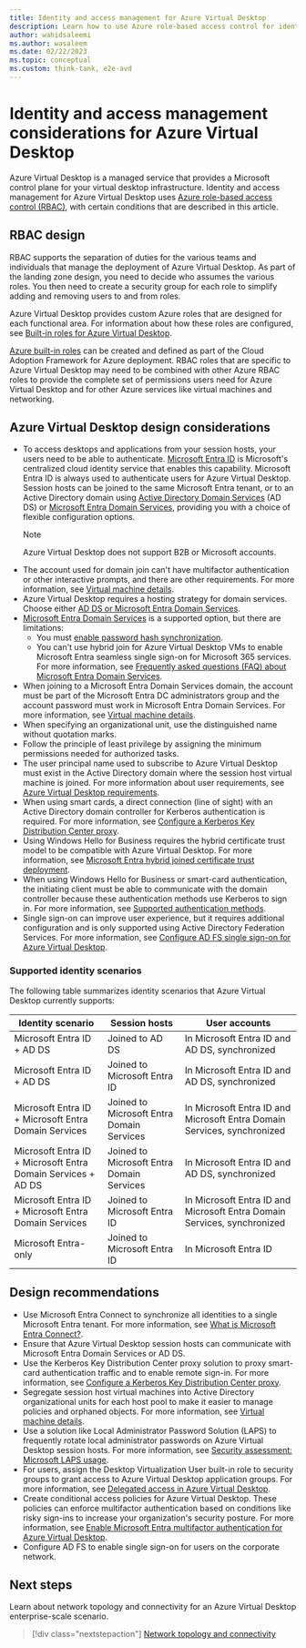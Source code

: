 ```yaml
---
title: Identity and access management for Azure Virtual Desktop
description: Learn how to use Azure role-based access control for identity and access management in your virtual desktop infrastructure.
author: wahidsaleemi
ms.author: wasaleem
ms.date: 02/22/2023
ms.topic: conceptual
ms.custom: think-tank, e2e-avd
---
```


# Identity and access management considerations for Azure Virtual Desktop

Azure Virtual Desktop is a managed service that provides a Microsoft control plane for your virtual desktop infrastructure. Identity and access management for Azure Virtual Desktop uses [Azure role-based access control (RBAC)](/azure/role-based-access-control/overview), with certain conditions that are described in this article.

## RBAC design

RBAC supports the separation of duties for the various teams and individuals that manage the deployment of Azure Virtual Desktop. As part of the landing zone design, you need to decide who assumes the various roles. You then need to create a security group for each role to simplify adding and removing users to and from roles.

Azure Virtual Desktop provides custom Azure roles that are designed for each functional area. For information about how these roles are configured, see [Built-in roles for Azure Virtual Desktop](/azure/virtual-desktop/rbac).

[Azure built-in roles](/azure/role-based-access-control/built-in-roles) can be created and defined as part of the Cloud Adoption Framework for Azure deployment. RBAC roles that are specific to Azure Virtual Desktop may need to be combined with other Azure RBAC roles to provide the complete set of permissions users need for Azure Virtual Desktop and for other Azure services like virtual machines and networking.

## Azure Virtual Desktop design considerations

- To access desktops and applications from your session hosts, your users need to be able to authenticate. [Microsoft Entra ID](/entra/fundamentals/whatis) is Microsoft's centralized cloud identity service that enables this capability. Microsoft Entra ID is always used to authenticate users for Azure Virtual Desktop. Session hosts can be joined to the same Microsoft Entra tenant, or to an Active Directory domain using [Active Directory Domain Services](/windows-server/identity/ad-ds/get-started/virtual-dc/active-directory-domain-services-overview) (AD DS) or [Microsoft Entra Domain Services](/entra/identity/domain-services/overview), providing you with a choice of flexible configuration options.
  > [!NOTE]
  > Azure Virtual Desktop does not support B2B or Microsoft accounts.
- The account used for domain join can't have multifactor authentication or other interactive prompts, and there are other requirements. For more information, see [Virtual machine details](/azure/virtual-desktop/create-host-pools-azure-marketplace#virtual-machine-details).
- Azure Virtual Desktop requires a hosting strategy for domain services. Choose either [AD DS or Microsoft Entra Domain Services](/azure/active-directory-domain-services/compare-identity-solutions).
- [Microsoft Entra Domain Services](/azure/active-directory-domain-services/) is a supported option, but there are limitations:
  - You must [enable password hash synchronization](/azure/active-directory-domain-services/tutorial-configure-password-hash-sync).
  - You can't use hybrid join for Azure Virtual Desktop VMs to enable Microsoft Entra seamless single sign-on for Microsoft 365 services.  
  For more information, see [Frequently asked questions (FAQ) about Microsoft Entra Domain Services](/azure/active-directory-domain-services/faqs).
- When joining to a Microsoft Entra Domain Services domain, the account must be part of the Microsoft Entra DC administrators group and the account password must work in Microsoft Entra Domain Services. For more information, see [Virtual machine details](/azure/virtual-desktop/create-host-pools-azure-marketplace#virtual-machine-details).
- When specifying an organizational unit, use the distinguished name without quotation marks.
- Follow the principle of least privilege by assigning the minimum permissions needed for authorized tasks.
- The user principal name used to subscribe to Azure Virtual Desktop must exist in the Active Directory domain where the session host virtual machine is joined. For more information about user requirements, see [Azure Virtual Desktop requirements](/azure/virtual-desktop/overview#requirements).
- When using smart cards, a direct connection (line of sight) with an Active Directory domain controller for Kerberos authentication is required. For more information, see [Configure a Kerberos Key Distribution Center proxy](/azure/virtual-desktop/key-distribution-center-proxy).
- Using Windows Hello for Business requires the hybrid certificate trust model to be compatible with Azure Virtual Desktop. For more information, see [Microsoft Entra hybrid joined certificate trust deployment](/windows/security/identity-protection/hello-for-business/hello-hybrid-cert-trust).
- When using Windows Hello for Business or smart-card authentication, the initiating client must be able to communicate with the domain controller because these authentication methods use Kerberos to sign in. For more information, see [Supported authentication methods](/azure/virtual-desktop/authentication).
- Single sign-on can improve user experience, but it requires additional configuration and is only supported using Active Directory Federation Services. For more information, see [Configure AD FS single sign-on for Azure Virtual Desktop](/azure/virtual-desktop/configure-adfs-sso).

### Supported identity scenarios

The following table summarizes identity scenarios that Azure Virtual Desktop currently supports:

| Identity scenario | Session hosts | User accounts |
|--|--|--|
| Microsoft Entra ID + AD DS | Joined to AD DS | In Microsoft Entra ID and AD DS, synchronized |
| Microsoft Entra ID + AD DS | Joined to Microsoft Entra ID | In Microsoft Entra ID and AD DS, synchronized |
| Microsoft Entra ID + Microsoft Entra Domain Services | Joined to Microsoft Entra Domain Services | In Microsoft Entra ID and Microsoft Entra Domain Services, synchronized |
| Microsoft Entra ID + Microsoft Entra Domain Services + AD DS | Joined to Microsoft Entra Domain Services | In Microsoft Entra ID and AD DS, synchronized |
| Microsoft Entra ID + Microsoft Entra Domain Services | Joined to Microsoft Entra ID | In Microsoft Entra ID and Microsoft Entra Domain Services, synchronized|
| Microsoft Entra-only | Joined to Microsoft Entra ID | In Microsoft Entra ID |


## Design recommendations

- Use Microsoft Entra Connect to synchronize all identities to a single Microsoft Entra tenant. For more information, see [What is Microsoft Entra Connect?](/azure/active-directory/hybrid/whatis-azure-ad-connect).
- Ensure that Azure Virtual Desktop session hosts can communicate with Microsoft Entra Domain Services or AD DS.
- Use the Kerberos Key Distribution Center proxy solution to proxy smart-card authentication traffic and to enable remote sign-in. For more information, see [Configure a Kerberos Key Distribution Center proxy](/azure/virtual-desktop/key-distribution-center-proxy).
- Segregate session host virtual machines into Active Directory organizational units for each host pool to make it easier to manage policies and orphaned objects. For more information, see [Virtual machine details](/azure/virtual-desktop/create-host-pools-azure-marketplace#virtual-machine-details).
- Use a solution like Local Administrator Password Solution (LAPS) to frequently rotate local administrator passwords on Azure Virtual Desktop session hosts. For more information, see [Security assessment: Microsoft LAPS usage](/defender-for-identity/cas-isp-laps).
- For users, assign the Desktop Virtualization User built-in role to security groups to grant access to Azure Virtual Desktop application groups. For more information, see [Delegated access in Azure Virtual Desktop](/azure/virtual-desktop/delegated-access-virtual-desktop).
- Create conditional access policies for Azure Virtual Desktop. These policies can enforce multifactor authentication based on conditions like risky sign-ins to increase your organization's security posture. For more information, see [Enable Microsoft Entra multifactor authentication for Azure Virtual Desktop](/azure/virtual-desktop/set-up-mfa).
- Configure AD FS to enable single sign-on for users on the corporate network.

## Next steps

Learn about network topology and connectivity for an Azure Virtual Desktop enterprise-scale scenario.

> [!div class="nextstepaction"]
> [Network topology and connectivity](./eslz-network-topology-and-connectivity.md)
